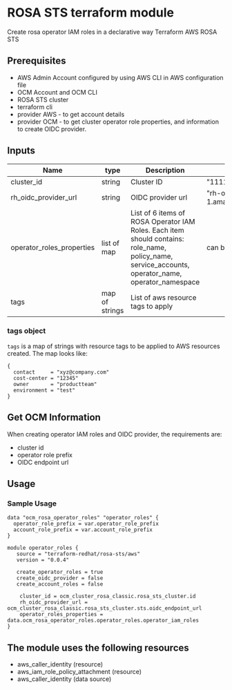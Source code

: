 # ROSA STS terraform module

Create rosa operator IAM roles in a declarative way
Terraform AWS ROSA STS

## Prerequisites

* AWS Admin Account configured by using AWS CLI in AWS configuration file
* OCM Account and OCM CLI
* ROSA STS cluster
* terraform cli
* provider AWS - to get account details
* provider OCM - to get cluster operator role properties, and information to create OIDC provider. 

## Inputs
| Name | type        | Description                                                                                                                                        | Example                                                                                                   |
|------|-------------|----------------------------------------------------------------------------------------------------------------------------------------------------|-----------------------------------------------------------------------------------------------------------|
|cluster_id| string      | Cluster ID                                                                                                                                         | "11111111111111111111111111111111"                                                                        |
|rh_oidc_provider_url| string      | OIDC provider url                                                                                                                                  | "rh-oidc-staging.s3.us-east-1.amazonaws.com/11111111111111111111111111111111"                             |
|operator_roles_properties| list of map | List of 6 items of ROSA Operator IAM Roles. Each item should contains: role_name, policy_name, service_accounts, operator_name, operator_namespace | can be found [below](https://github.com/terraform-redhat/terraform-aws-rosa-sts#get-clusters-information) |
|tags | map of strings |List of aws resource tags to apply | |tags | map of strings |List of AWS resource tags to apply | [an example can be found below](#tags-object) |

### tags object
`tags` is a map of strings with resource tags to be applied to AWS resources created.
The map looks like:
```
{
  contact     = "xyz@company.com"
  cost-center = "12345"
  owner       = "productteam"
  environment = "test"
}
```

## Get OCM Information

When creating operator IAM roles and OIDC provider, the requirements are:
* cluster id
* operator role prefix
* OIDC endpoint url 

## Usage

### Sample Usage

```
data "ocm_rosa_operator_roles" "operator_roles" {
  operator_role_prefix = var.operator_role_prefix
  account_role_prefix = var.account_role_prefix
}

module operator_roles {
   source = "terraform-redhat/rosa-sts/aws"
   version = "0.0.4"

   create_operator_roles = true
   create_oidc_provider = false
   create_account_roles = false

    cluster_id = ocm_cluster_rosa_classic.rosa_sts_cluster.id
    rh_oidc_provider_url = ocm_cluster_rosa_classic.rosa_sts_cluster.sts.oidc_endpoint_url
    operator_roles_properties = data.ocm_rosa_operator_roles.operator_roles.operator_iam_roles
}
```

## The module uses the following resources
* aws_caller_identity (resource)
* aws_iam_role_policy_attachment (resource)
* aws_caller_identity (data source)
